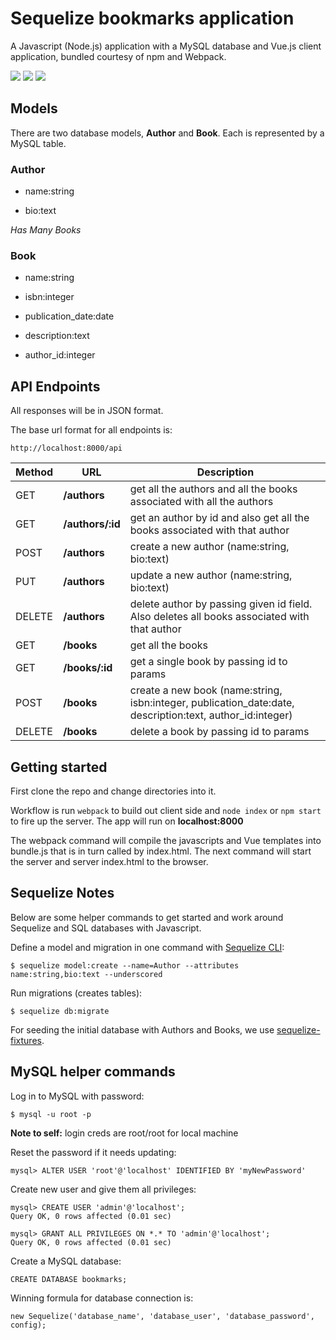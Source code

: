 # Sequelize bookmarks application

A Javascript (Node.js) application with a MySQL database and Vue.js client application, bundled courtesy of npm and Webpack.

![](http://docs.sequelizejs.com/en/v3/images/logo-small.png)
![](https://pbs.twimg.com/profile_images/713496146790977536/tZowsPX9.jpg)
![](https://avatars0.githubusercontent.com/webpack?&s=256)

## Models

There are two database models, **Author** and **Book**. Each is represented by a MySQL table.

### Author

- name:string

- bio:text

*Has Many Books*

### Book

- name:string

- isbn:integer

- publication_date:date

- description:text

- author_id:integer

## API Endpoints

All responses will be in JSON format.

The base url format for all endpoints is:

```
http://localhost:8000/api
```

| Method      | URL         | Description  |
| ------------- |-------------| -----|
| GET     | **/authors** | get all the authors and all the books associated with all the authors |
| GET | **/authors/:id** | get an author by id and also get all the books associated with that author |
| POST | **/authors** | create a new author (name:string, bio:text) |
| PUT | **/authors** | update a new author (name:string, bio:text) |
| DELETE | **/authors** | delete author by passing given id field. Also deletes all books associated with that author |
| GET | **/books** | get all the books |
| GET | **/books/:id** | get a single book by passing id to params |
| POST | **/books** | create a new book (name:string, isbn:integer, publication_date:date, description:text, author_id:integer)|
| DELETE | **/books** | delete a book by passing id to params |

## Getting started

First clone the repo and change directories into it.

Workflow is run `webpack` to build out client side and `node index` or `npm start` to fire up the server. The app will run on **localhost:8000**

The webpack command will compile the javascripts and Vue templates into bundle.js that is in turn called by index.html. The next command will start the server and server index.html to the browser.

## Sequelize Notes

Below are some helper commands to get started and work around Sequelize and SQL databases with Javascript.

Define a model and migration in one command with [Sequelize CLI](https://github.com/sequelize/cli):

```
$ sequelize model:create --name=Author --attributes name:string,bio:text --underscored
```

Run migrations (creates tables): 

```
$ sequelize db:migrate
```

For seeding the initial database with Authors and Books, we use [sequelize-fixtures](https://github.com/domasx2/sequelize-fixtures).

## MySQL helper commands

Log in to MySQL with password:

```
$ mysql -u root -p
```
**Note to self:** login creds are root/root for local machine

Reset the password if it needs updating:

```
mysql> ALTER USER 'root'@'localhost' IDENTIFIED BY 'myNewPassword'
```

Create new user and give them all privileges:

```
mysql> CREATE USER 'admin'@'localhost';
Query OK, 0 rows affected (0.01 sec)

mysql> GRANT ALL PRIVILEGES ON *.* TO 'admin'@'localhost';
Query OK, 0 rows affected (0.01 sec)
```

Create a MySQL database:

```
CREATE DATABASE bookmarks;
```

Winning formula for database connection is: 
```
new Sequelize('database_name', 'database_user', 'database_password', config);
```
